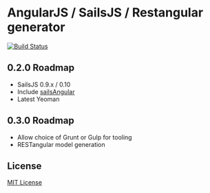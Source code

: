# AngularJS / SailsJS / Restangular generator
[![Build Status](https://secure.travis-ci.org/chiefy/generator-sails-angular.png?branch=master)](https://travis-ci.org/chiefy/generator-sails-angular)

## 0.2.0 Roadmap ##
* SailsJS 0.9.x / 0.10
* Include [sailsAngular](https://github.com/balderdashy/angularSails)
* Latest Yeoman

## 0.3.0 Roadmap ##
* Allow choice of Grunt or Gulp for tooling
* RESTangular model generation

## License
[MIT License](http://en.wikipedia.org/wiki/MIT_License)

